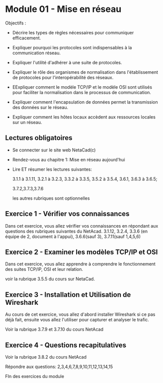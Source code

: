 # Module 01 - Mise en réseau 

Objectifs :

- Décrire les types de règles nécessaires pour communiquer efficacement.

- Expliquer pourquoi les protocoles sont indispensables à la communication réseau.

- Expliquer l'utilité d'adhérer à une suite de protocoles.

- Expliquer le rôle des organismes de normalisation dans l'établissement de protocoles pour l'interopérabilité des réseaux.

- EExpliquer comment le modèle TCP/IP et le modèle OSI sont utilisés pour faciliter la normalisation dans le processus de communication.

- Expliquer comment l'encapsulation de données permet la transmission des données sur le réseau.

- Expliquer comment les hôtes locaux accèdent aux ressources locales sur un réseau.

## Lectures obligatoires

- Se connecter sur le site web NetaCad(c)

- Rendez-vous au  chapitre 1: Mise en réseau aujourd'hui

- Lire ET résumer les lectures suivantes:

    3.1.1 à 3.1.11, 3.2.1 à 3.2.3, 3.3.2 à 3.3.5, 3.5.2 à 3.5.4, 3.6.1, 3.6.3 à 3.6.5;

    3.7.2,3.7.3,3.7.6

    les autres rubriques sont optionnelles

## Exercice 1 -  Vérifier vos connaissances

Dans cet exercice, vous allez vérifier vos connaissances en répondant aux questions des rubriques suivantes du NetAcad.
3.1.12, 3.2.4, 3.3.6 (en équipe de 2, document à l'appui), 3.6.6(sauf 3), 3.7.11(sauf 1,4,5,6)


## Exercice 2 - Examiner les modèles TCP/IP et OSI

Dans cet exercice, vous allez apprendre à comprendre le fonctionnement des suites TCP/IP, OSI et leur relation.

voir la rubrique 3.5.5 du cours sur NetaCad.

## Exercice 3 - Installation et Utilisation de Wireshark 
Au cours de cet exercice, vous allez d'abord installer Wireshark si ce pas déjà fait, ensuite vous allez l'utiliser pour capturer et analyser le trafic.

Voir la rubrique 3.7.9 et 3.7.10 du cours NetAcad 

## Exercice 4 -  Questions recapitulatives

Voir la rubrique 3.8.2 du cours NetAcad

Répondre aux questions: 2,3,4,6,7,8,9,10,11,12,13,14,15

FIn des exercices du module